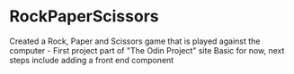 # RockPaperScissors
Created a Rock, Paper and Scissors game that is played against the computer - First project part of "The Odin Project" site 
Basic for now, next steps include adding a front end component
